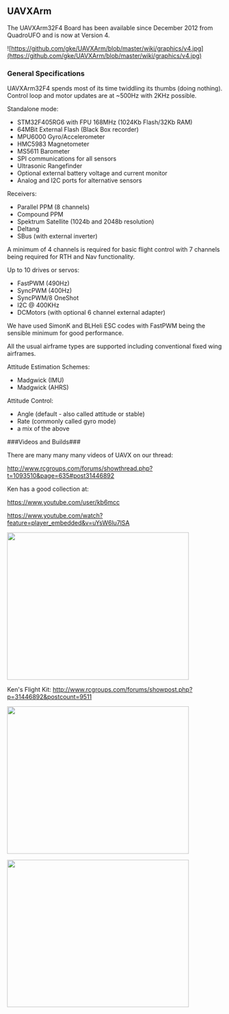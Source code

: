 ## UAVXArm ##

The UAVXArm32F4 Board has been available since December 2012 from QuadroUFO and is now at Version 4.

![https://github.com/gke/UAVXArm/blob/master/wiki/graphics/v4.jpg](https://github.com/gke/UAVXArm/blob/master/wiki/graphics/v4.jpg)

### General Specifications ###

UAVXArm32F4 spends most of its time twiddling its thumbs (doing nothing). Control loop and motor updates are at ~500Hz with 2KHz possible.

Standalone mode:

  * STM32F405RG6 with FPU 168MHz (1024Kb Flash/32Kb RAM)
  * 64MBit External Flash (Black Box recorder)
  * MPU6000 Gyro/Accelerometer
  * HMC5983 Magnetometer
  * MS5611 Barometer
  * SPI communications for all sensors
  * Ultrasonic Rangefinder
  * Optional external battery voltage and current monitor
  * Analog and I2C ports for alternative sensors

Receivers:

  * Parallel PPM (8 channels)
  * Compound PPM
  * Spektrum Satellite (1024b and 2048b resolution)
  * Deltang
  * SBus (with external inverter)

A minimum of 4 channels is required for basic flight control with 7 channels being required for RTH and Nav functionality.

Up to 10 drives or servos:

  * FastPWM (490Hz)
  * SyncPWM (400Hz)
  * SyncPWM/8 OneShot 
  * I2C @ 400KHz
  * DCMotors (with optional 6 channel external adapter)

We have used SimonK and BLHeli ESC codes with FastPWM being the sensible minimum for good performance.

All the usual airframe types are supported including conventional fixed wing airframes. 

Attitude Estimation Schemes:

  * Madgwick (IMU)
  * Madgwick (AHRS)

Attitude Control:

  * Angle (default - also called attitude or stable)
  * Rate (commonly called gyro mode)
  * a mix of the above

###Videos and Builds###

There are many many many videos of UAVX on our thread:

http://www.rcgroups.com/forums/showthread.php?t=1093510&page=635#post31446892

Ken has a good collection at:

https://www.youtube.com/user/kb6mcc

https://www.youtube.com/watch?feature=player_embedded&v=uYsW6lu7lSA

<a href='http://www.youtube.com/watch?feature=player_embedded&v=uYsW6lu7lSA' target='_blank'><img src='http://img.youtube.com/vi/uYsW6lu7lSA/0.jpg' width='425' height=344 /></a>

Ken's Flight Kit: http://www.rcgroups.com/forums/showpost.php?p=31446892&postcount=9511

<a href='http://www.youtube.com/watch?feature=player_embedded&v=w_9torIeAb8' target='_blank'><img src='http://img.youtube.com/vi/w_9torIeAb8/0.jpg' width='425' height=344 /></a>

<a href='http://www.youtube.com/watch?feature=player_embedded&v=faXzluGCzVo' target='_blank'><img src='http://img.youtube.com/vi/faXzluGCzVo/0.jpg' width='425' height=344 /></a>




